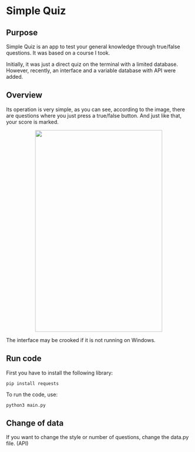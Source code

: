 # Simple Quiz

## Purpose

Simple Quiz is an app to test your general knowledge through true/false questions. It was based on a course I took.

Initially, it was just a direct quiz on the terminal with a limited database. However, recently, an interface and a variable database with API were added.

## Overview

Its operation is very simple, as you can see, according to the image, there are questions where you just press a true/false button. And just like that, your score is marked.

<p align="center">
  <img width="346" height="549" src="https://github.com/Fjfj02/simplequiz/assets/84993558/27c3a1bf-ac84-4a0a-84a0-109eacf78dc3">
</p> 

The interface may be crooked if it is not running on Windows.

## Run code

First you have to install the following library:

```shell
pip install requests
```

To run the code, use:

```shell
python3 main.py
```

## Change of data

If you want to change the style or number of questions, change the data.py file. (API)
